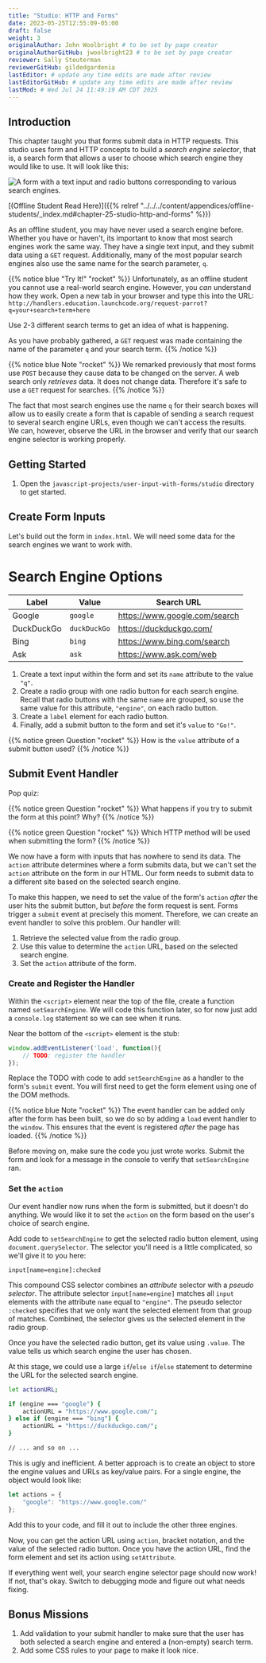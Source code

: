 ```yaml
---
title: "Studio: HTTP and Forms"
date: 2023-05-25T12:55:09-05:00
draft: false
weight: 3
originalAuthor: John Woolbright # to be set by page creator
originalAuthorGitHub: jwoolbright23 # to be set by page creator
reviewer: Sally Steuterman 
reviewerGitHub: gildedgardenia 
lastEditor: # update any time edits are made after review
lastEditorGitHub: # update any time edits are made after review
lastMod: # Wed Jul 24 11:49:19 AM CDT 2025
---
```


Introduction
------------

This chapter taught you that forms submit data in HTTP requests. This studio
uses form and HTTP concepts to build a *search engine selector*, that is, a
search form that allows a user to choose which search engine they would like to
use. It will look like this:

![A form with a text input and radio buttons corresponding to various search engines.](pictures/search-engine-selector.png?classes=border)

[(Offline Student Read Here)]({{% relref "../../../content/appendices/offline-students/_index.md#chapter-25-studio-http-and-forms" %}})

As an offline student, you may have never used a search engine before. Whether you have or haven't, its important to know that most search engines work the same way. They have a single text input, and they submit data using a `GET` request. Additionally, many of the most popular search engines also use the same name for the search parameter, `q`.

{{% notice blue "Try It!" "rocket" %}}
Unfortunately, as an offline student you cannot use a real-world search engine. However, you *can* understand how they work.
Open a new tab in your browser and type this into the URL: `http://handlers.education.launchcode.org/request-parrot?q=your+search+term+here`

Use 2-3 different search terms to get an idea of what is happening.

As you have probably gathered, a `GET` request was made containing the name of the parameter `q` and your search term.
{{% /notice %}}

{{% notice blue Note "rocket" %}}
We remarked previously that most forms use `POST` because they cause data to be changed on the server. A web search only *retrieves* data. It does not change data. Therefore it's safe to use a `GET` request for searches.
{{% /notice %}} 

The fact that most search engines use the name `q` for their search boxes
will allow us to easily create a form that is capable of sending a search
request to several search engine URLs, even though we can't access the results.
We can, however, observe the URL in the browser and verify that our search engine selector is working properly.

## Getting Started

1. Open the `javascript-projects/user-input-with-forms/studio` directory to get started.

## Create Form Inputs

Let's build out the form in `index.html`. We will need some data for the
search engines we want to work with.

# Search Engine Options

| Label       | Value       | Search URL                           |
|-------------|-------------|-------------------------------------|
| Google      | `google`    | https://www.google.com/search       |
| DuckDuckGo  | `duckDuckGo`| https://duckduckgo.com/              |
| Bing        | `bing`      | https://www.bing.com/search         |
| Ask         | `ask`       | https://www.ask.com/web             |


1. Create a text input within the form and set its `name` attribute to the value `"q"`.
1. Create a radio group with one radio button for each search engine. Recall that radio buttons with the same `name` are grouped, so use the same value for this attribute, `"engine"`, on each radio button.
1. Create a `label` element for each radio button.
1. Finally, add a submit button to the form and set it's `value` to `"Go!"`.

{{% notice green Question "rocket" %}}
How is the `value` attribute of a submit button used?
{{% /notice %}}

## Submit Event Handler

Pop quiz:

{{% notice green Question "rocket" %}}
What happens if you try to submit the form at this point? Why?
{{% /notice %}}

{{% notice green Question "rocket" %}}
Which HTTP method will be used when submitting the form?
{{% /notice %}}

We now have a form with inputs that has nowhere to send its data. The
`action` attribute determines where a form submits data, but we can't set the
`action` attribute on the form in our HTML. Our form needs to submit data to
a different site based on the selected search engine.

To make this happen, we need to set the value of the form's `action` *after*
the user hits the submit button, but *before* the form request is sent. Forms
trigger a `submit` event at precisely this moment. Therefore, we can create
an event handler to solve this problem. Our handler will:

1. Retrieve the selected value from the radio group.
1. Use this value to determine the `action` URL, based on the selected search engine.
1. Set the `action` attribute of the form.

### Create and Register the Handler

Within the `<script>` element near the top of the file, create a function
named `setSearchEngine`. We will code this function later, so for now just
add a `console.log` statement so we can see when it runs.

Near the bottom of the `<script>` element is the stub:

```javascript
window.addEventListener('load', function(){
    // TODO: register the handler
});
```

Replace the TODO with code to add `setSearchEngine` as a handler to the
form's `submit` event. You will first need to get the form element using one
of the DOM methods.

{{% notice blue Note "rocket" %}}
The event handler can be added only after the form has been built, so we do
so by adding a `load` event handler to the `window`. This ensures that
the event is registered *after* the page has loaded.
{{% /notice %}}

Before moving on, make sure the code you just wrote works. Submit the form and
look for a message in the console to verify that `setSearchEngine` ran.

### Set the `action`

Our event handler now runs when the form is submitted, but it doesn't do
anything. We would like it to set the `action` on the form based on the
user's choice of search engine.

Add code to `setSearchEngine` to get the selected radio button element,
using `document.querySelector`. The selector you'll need is a little
complicated, so we'll give it to you here:

```console
input[name=engine]:checked
```

This compound CSS selector combines an *attribute* selector with a *pseudo
selector*. The attribute selector `input[name=engine]` matches all `input`
elements with the attribute `name` equal to `"engine"`. The pseudo
selector `:checked` specifies that we only want the selected element from
that group of matches. Combined, the selector gives us the selected element in
the radio group.

Once you have the selected radio button, get its value using `.value`. The
value tells us which search engine the user has chosen.

At this stage, we could use a large `if`/`else if`/`else` statement to
determine the URL for the selected search engine.

```bash
let actionURL;

if (engine === "google") {
    actionURL = "https://www.google.com/";
} else if (engine === "bing") {
    actionURL = "https://duckduckgo.com/";
}

// ... and so on ...
```

This is ugly and inefficient. A better approach is to create an object to store
the engine values and URLs as key/value pairs. For a single engine, the object
would look like:

```javascript
let actions = {
    "google": "https://www.google.com/"
};
```

Add this to your code, and fill it out to include the other three engines.

Now, you can get the action URL using `action`, bracket notation,  and the
value of the selected radio button. Once you have the action URL, find the form
element and set its action using `setAttribute`.

If everything went well, your search engine selector page should now work! If
not, that's okay. Switch to debugging mode and figure out what needs fixing.

## Bonus Missions

1. Add validation to your submit handler to make sure that the user has both selected a search engine and entered a (non-empty) search term.
1. Add some CSS rules to your page to make it look nice.
